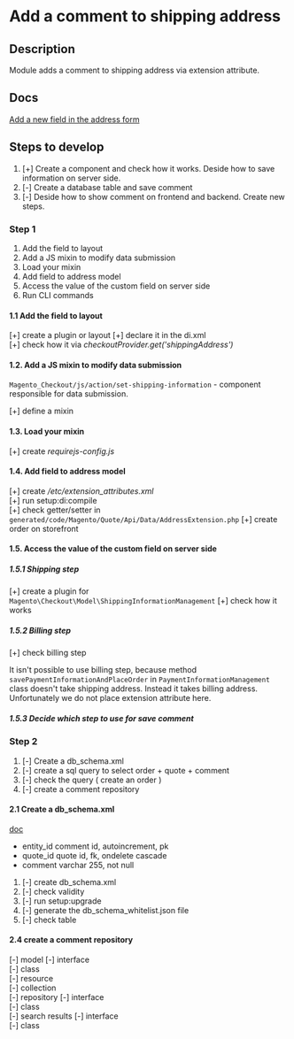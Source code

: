 # Add a comment to shipping address

## Description

Module adds a comment to shipping address via extension attribute.

## Docs

[Add a new field in the address form](https://developer.adobe.com/commerce/php/tutorials/frontend/custom-checkout/add-address-field/)

## Steps to develop

1. [+] Create a component and check how it works. Deside how to save information on server side.
2. [-] Create a database table and save comment
3. [-] Deside how to show comment on frontend and backend. Create new steps.

### Step 1

1. Add the field to layout
2. Add a JS mixin to modify data submission
3. Load your mixin
4. Add field to address model
5. Access the value of the custom field on server side
6. Run CLI commands

#### 1.1 Add the field to layout

[+] create a plugin or layout
[+] declare it in the di.xml  
[+] check how it via *checkoutProvider.get('shippingAddress')*  

#### 1.2. Add a JS mixin to modify data submission

`Magento_Checkout/js/action/set-shipping-information` - component responsible for data submission.

[+] define a mixin  

#### 1.3. Load your mixin

[+] create *requirejs-config.js*

#### 1.4. Add field to address model

[+] create */etc/extension_attributes.xml*  
[+] run setup:di:compile  
[+] check getter/setter in `generated/code/Magento/Quote/Api/Data/AddressExtension.php`
[+] create order on storefront

#### 1.5. Access the value of the custom field on server side

##### 1.5.1 Shipping step

[+] create a plugin for `Magento\Checkout\Model\ShippingInformationManagement`
[+] check how it works

##### 1.5.2 Billing step

[+] check billing step

It isn't possible to use billing step, because method `savePaymentInformationAndPlaceOrder` in `PaymentInformationManagement` class doesn't take shipping address. Instead it takes billing address. Unfortunately we do not place extension attribute here.

##### 1.5.3 Decide which step to use for save comment

### Step 2

1. [-] Create a db_schema.xml  
2. [-] create a sql query to select order + quote + comment  
3. [-] check the query ( create an order )  
4. [-] create a comment repository  

#### 2.1 Create a db_schema.xml

[doc](https://developer.adobe.com/commerce/php/development/components/declarative-schema/configuration/)

- entity_id             comment id, autoincrement, pk
- quote_id              quote id, fk, ondelete cascade
- comment               varchar 255, not null

1. [-] create db_schema.xml
2. [-] check validity
3. [-] run setup:upgrade
4. [-] generate the db_schema_whitelist.json file
5. [-] check table

#### 2.4 create a comment repository 

[-] model 
        [-] interface  
        [-] class  
[-] resource  
[-] collection  
[-] repository
        [-] interface  
        [-] class    
[-] search results 
        [-] interface  
        [-] class    


